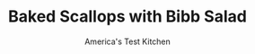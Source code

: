 ---
layout: ../../layouts/MarkdownPostLayout.astro
title: Baked Scallops with Bibb Salad
author: America's Test Kitchen
pubDate: 2023-03-15
description: "Buttery Ritz Crackers add richness to these baked scallops that are served with a light, lemony salad."
image_url: https://res.cloudinary.com/hksqkdlah/image/upload/ar_1:1,c_fill,dpr_2.0,f_auto,fl_lossy.progressive.strip_profile,g_faces:auto,q_auto:low,w_344/SFS_BakedScallopsBibbSalad-35_fn2zix
tags: ["Main Courses","Vegetables","Fish & Seafood","Weeknight"]
calories: 2183
protein: 24
carbohydrates: 27
fats: 36
fiber: 2
ingredients: ["32 , Ritz crackers, broken into ¼-inch pieces","1½ teaspoons, minced fresh thyme, divided","½ teaspoon, grated lemon zest, divided, plus 7 teaspoons juice, divided","1½ pounds, large sea scallops, tendons removed","1¾ teaspoons, table salt, divided","1¼ teaspoons, pepper, divided","8 tablespoons, unsalted butter, cut into 8 pieces","2 , shallots (1 minced, 1 sliced thin)","2 , garlic cloves, minced","2 tablespoons, extra-virgin olive oil","1 head, Bibb lettuce (8 ounces), leaves separated"]
serves: 4
time: "40 minutes"
instructions: ["Adjust oven rack to middle position and heat oven to 425 degrees. Combine crackers, ½ teaspoon thyme, and ¼ teaspoon lemon zest in small bowl. Sprinkle scallops with ½ teaspoon salt and ¾ teaspoon pepper. Melt butter in 10-inch ovensafe skillet over medium heat. Add minced shallot, ¾ teaspoon salt, and ¼ teaspoon pepper and cook until softened, about 3 minutes. Add garlic, 1 teaspoon lemon juice, and remaining 1 teaspoon thyme and cook, stirring, until fragrant, about 30 seconds.","Off heat, place scallops in skillet and turn to coat. Scatter cracker mixture evenly over scallops. Transfer skillet to oven and bake until crackers are golden brown and edges are bubbly, 8 to 10 minutes.","Meanwhile, combine sliced shallot and remaining ¼ teaspoon lemon zest, 2 tablespoons lemon juice, ½ teaspoon salt, and ¼ teaspoon pepper in large bowl. Whisking constantly, slowly drizzle in oil until incorporated. Add Bibb lettuce and toss to combine. Season with salt and pepper to taste. Serve scallops with salad."]
nutrition: ["646 mg Potassium, K","687 mg Phosphorus, P","101 mg Calcium, Ca","3 mg Iron, Fe","59 mg Magnesium, Mg","909 mg Sodium, Na","2 mg Zinc, Zn","36 g Total lipid (fat)","2 mg Niacin","12 g Fatty acids, total monounsaturated","4 g Fatty acids, total polyunsaturated","10 mg Vitamin C, total ascorbic acid","101 mg Cholesterol","17 g Fatty acids, total saturated","1 g Fatty acids, total trans","2 g Fiber, total dietary","14 µg Folic acid","84 µg Folate, food","5 g Sugars, total","79 µg Vitamin K (phylloquinone)","228 g Water","30 g Carbohydrate, by difference","109 µg Folate, DFE","24 g Protein","2 mg Vitamin E (alpha-tocopherol)","2 µg Vitamin B-12","291 µg Vitamin A, RAE","27 g Carbohydrates (net)","545 kcal Energy","2183 calories"]
notes: "Serve with lemon wedges."
---